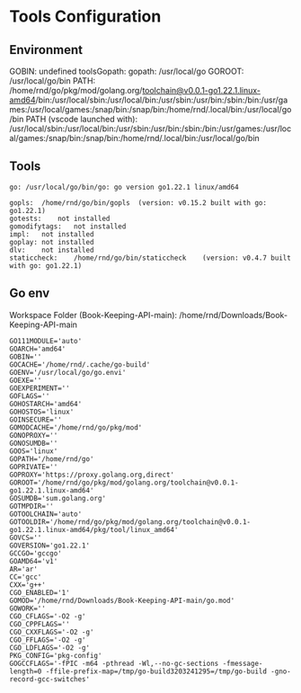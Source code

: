 # Tools Configuration


## Environment

GOBIN: undefined
toolsGopath: 
gopath: /usr/local/go
GOROOT: /usr/local/go/bin
PATH: /home/rnd/go/pkg/mod/golang.org/toolchain@v0.0.1-go1.22.1.linux-amd64/bin:/usr/local/sbin:/usr/local/bin:/usr/sbin:/usr/bin:/sbin:/bin:/usr/games:/usr/local/games:/snap/bin:/snap/bin:/home/rnd/.local/bin:/usr/local/go/bin
PATH (vscode launched with): /usr/local/sbin:/usr/local/bin:/usr/sbin:/usr/bin:/sbin:/bin:/usr/games:/usr/local/games:/snap/bin:/snap/bin:/home/rnd/.local/bin:/usr/local/go/bin

## Tools

	go:	/usr/local/go/bin/go: go version go1.22.1 linux/amd64

	gopls:	/home/rnd/go/bin/gopls	(version: v0.15.2 built with go: go1.22.1)
	gotests:	not installed
	gomodifytags:	not installed
	impl:	not installed
	goplay:	not installed
	dlv:	not installed
	staticcheck:	/home/rnd/go/bin/staticcheck	(version: v0.4.7 built with go: go1.22.1)

## Go env

Workspace Folder (Book-Keeping-API-main): /home/rnd/Downloads/Book-Keeping-API-main

	GO111MODULE='auto'
	GOARCH='amd64'
	GOBIN=''
	GOCACHE='/home/rnd/.cache/go-build'
	GOENV='/usr/local/go/go.envi'
	GOEXE=''
	GOEXPERIMENT=''
	GOFLAGS=''
	GOHOSTARCH='amd64'
	GOHOSTOS='linux'
	GOINSECURE=''
	GOMODCACHE='/home/rnd/go/pkg/mod'
	GONOPROXY=''
	GONOSUMDB=''
	GOOS='linux'
	GOPATH='/home/rnd/go'
	GOPRIVATE=''
	GOPROXY='https://proxy.golang.org,direct'
	GOROOT='/home/rnd/go/pkg/mod/golang.org/toolchain@v0.0.1-go1.22.1.linux-amd64'
	GOSUMDB='sum.golang.org'
	GOTMPDIR=''
	GOTOOLCHAIN='auto'
	GOTOOLDIR='/home/rnd/go/pkg/mod/golang.org/toolchain@v0.0.1-go1.22.1.linux-amd64/pkg/tool/linux_amd64'
	GOVCS=''
	GOVERSION='go1.22.1'
	GCCGO='gccgo'
	GOAMD64='v1'
	AR='ar'
	CC='gcc'
	CXX='g++'
	CGO_ENABLED='1'
	GOMOD='/home/rnd/Downloads/Book-Keeping-API-main/go.mod'
	GOWORK=''
	CGO_CFLAGS='-O2 -g'
	CGO_CPPFLAGS=''
	CGO_CXXFLAGS='-O2 -g'
	CGO_FFLAGS='-O2 -g'
	CGO_LDFLAGS='-O2 -g'
	PKG_CONFIG='pkg-config'
	GOGCCFLAGS='-fPIC -m64 -pthread -Wl,--no-gc-sections -fmessage-length=0 -ffile-prefix-map=/tmp/go-build3203241295=/tmp/go-build -gno-record-gcc-switches'
	